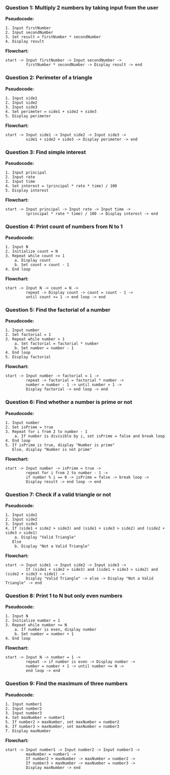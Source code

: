 ### Question 1: Multiply 2 numbers by taking input from the user

**Pseudocode:**
```
1. Input firstNumber
2. Input secondNumber
3. Set result = firstNumber * secondNumber
4. Display result
```

**Flowchart:**
```
start -> Input firstNumber -> Input secondNumber -> 
         firstNumber * secondNumber -> Display result -> end
```

### Question 2: Perimeter of a triangle

**Pseudocode:**
```
1. Input side1
2. Input side2
3. Input side3
4. Set perimeter = side1 + side2 + side3
5. Display perimeter
```

**Flowchart:**
```
start -> Input side1 -> Input side2 -> Input side3 ->
         side1 + side2 + side3 -> Display perimeter -> end
```

### Question 3: Find simple interest

**Pseudocode:**
```
1. Input principal
2. Input rate
3. Input time
4. Set interest = (principal * rate * time) / 100
5. Display interest
```

**Flowchart:**
```
start -> Input principal -> Input rate -> Input time ->
         (principal * rate * time) / 100 -> Display interest -> end
```

### Question 4: Print count of numbers from N to 1

**Pseudocode:**
```
1. Input N
2. Initialize count = N
3. Repeat while count >= 1
    a. Display count
    b. Set count = count - 1
4. End loop
```

**Flowchart:**
```
start -> Input N -> count = N -> 
         repeat -> Display count -> count = count - 1 -> 
         until count >= 1 -> end loop -> end
```

### Question 5: Find the factorial of a number

**Pseudocode:**
```
1. Input number
2. Set factorial = 1
3. Repeat while number > 1
    a. Set factorial = factorial * number
    b. Set number = number - 1
4. End loop
5. Display factorial
```

**Flowchart:**
```
start -> Input number -> factorial = 1 -> 
         repeat -> factorial = factorial * number -> 
         number = number - 1 -> until number > 1 -> 
         Display factorial -> end loop -> end
```

### Question 6: Find whether a number is prime or not

**Pseudocode:**
```
1. Input number
2. Set isPrime = true
3. Repeat for i from 2 to number - 1
    a. If number is divisible by i, set isPrime = false and break loop
4. End loop
5. If isPrime is true, display "Number is prime"
   Else, display "Number is not prime"
```

**Flowchart:**
```
start -> Input number -> isPrime = true -> 
         repeat for i from 2 to number - 1 -> 
         if number % i == 0 -> isPrime = false -> break loop -> 
         Display result -> end loop -> end
```

### Question 7: Check if a valid triangle or not

**Pseudocode:**
```
1. Input side1
2. Input side2
3. Input side3
4. If (side1 + side2 > side3) and (side1 + side3 > side2) and (side2 + side3 > side1)
    a. Display "Valid Triangle"
   Else
    b. Display "Not a Valid Triangle"
```

**Flowchart:**
```
start -> Input side1 -> Input side2 -> Input side3 ->
         If (side1 + side2 > side3) and (side1 + side3 > side2) and (side2 + side3 > side1) ->
         Display "Valid Triangle" -> else -> Display "Not a Valid Triangle" -> end
```

### Question 8: Print 1 to N but only even numbers

**Pseudocode:**
```
1. Input N
2. Initialize number = 1
3. Repeat while number <= N
    a. If number is even, display number
    b. Set number = number + 1
4. End loop
```

**Flowchart:**
```
start -> Input N -> number = 1 -> 
         repeat -> if number is even -> Display number -> 
         number = number + 1 -> until number <= N -> 
         end loop -> end
```

### Question 9: Find the maximum of three numbers

**Pseudocode:**
```
1. Input number1
2. Input number2
3. Input number3
4. Set maxNumber = number1
5. If number2 > maxNumber, set maxNumber = number2
6. If number3 > maxNumber, set maxNumber = number3
7. Display maxNumber
```

**Flowchart:**
```
start -> Input number1 -> Input number2 -> Input number3 -> 
         maxNumber = number1 -> 
         If number2 > maxNumber -> maxNumber = number2 -> 
         If number3 > maxNumber -> maxNumber = number3 -> 
         Display maxNumber -> end
```
